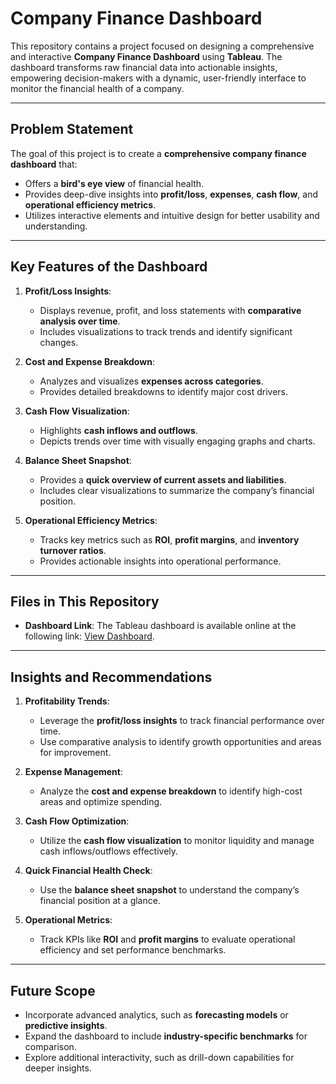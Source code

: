 # **Company Finance Dashboard**

This repository contains a project focused on designing a comprehensive and interactive **Company Finance Dashboard** using **Tableau**. The dashboard transforms raw financial data into actionable insights, empowering decision-makers with a dynamic, user-friendly interface to monitor the financial health of a company.

---

## **Problem Statement**
The goal of this project is to create a **comprehensive company finance dashboard** that:
- Offers a **bird's eye view** of financial health.
- Provides deep-dive insights into **profit/loss**, **expenses**, **cash flow**, and **operational efficiency metrics**.
- Utilizes interactive elements and intuitive design for better usability and understanding.

---

## **Key Features of the Dashboard**
1. **Profit/Loss Insights**:
   - Displays revenue, profit, and loss statements with **comparative analysis over time**.
   - Includes visualizations to track trends and identify significant changes.

2. **Cost and Expense Breakdown**:
   - Analyzes and visualizes **expenses across categories**.
   - Provides detailed breakdowns to identify major cost drivers.

3. **Cash Flow Visualization**:
   - Highlights **cash inflows and outflows**.
   - Depicts trends over time with visually engaging graphs and charts.

4. **Balance Sheet Snapshot**:
   - Provides a **quick overview of current assets and liabilities**.
   - Includes clear visualizations to summarize the company’s financial position.

5. **Operational Efficiency Metrics**:
   - Tracks key metrics such as **ROI**, **profit margins**, and **inventory turnover ratios**.
   - Provides actionable insights into operational performance.

---

## **Files in This Repository**
- **Dashboard Link**: The Tableau dashboard is available online at the following link: [View Dashboard](https://public.tableau.com/views/FINANCIAL_ANALYSIS/Dashboard1?:language=en-GB&:sid=&:redirect=auth&:display_count=n&:origin=viz_share_link).



---

## **Insights and Recommendations**
1. **Profitability Trends**:
   - Leverage the **profit/loss insights** to track financial performance over time.
   - Use comparative analysis to identify growth opportunities and areas for improvement.

2. **Expense Management**:
   - Analyze the **cost and expense breakdown** to identify high-cost areas and optimize spending.

3. **Cash Flow Optimization**:
   - Utilize the **cash flow visualization** to monitor liquidity and manage cash inflows/outflows effectively.

4. **Quick Financial Health Check**:
   - Use the **balance sheet snapshot** to understand the company’s financial position at a glance.

5. **Operational Metrics**:
   - Track KPIs like **ROI** and **profit margins** to evaluate operational efficiency and set performance benchmarks.

---

## **Future Scope**
- Incorporate advanced analytics, such as **forecasting models** or **predictive insights**.
- Expand the dashboard to include **industry-specific benchmarks** for comparison.
- Explore additional interactivity, such as drill-down capabilities for deeper insights.



